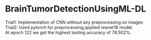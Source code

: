 # BrainTumorDetectionUsingML-DL
Trial1:
Implementation of CNN without any preprocessing on images
<br>
Trial2:
Used pytorch for preprocessing,applied resnet18 model.
<br>
At epoch 122 we get the highest testing accuracy of 78.502%.
